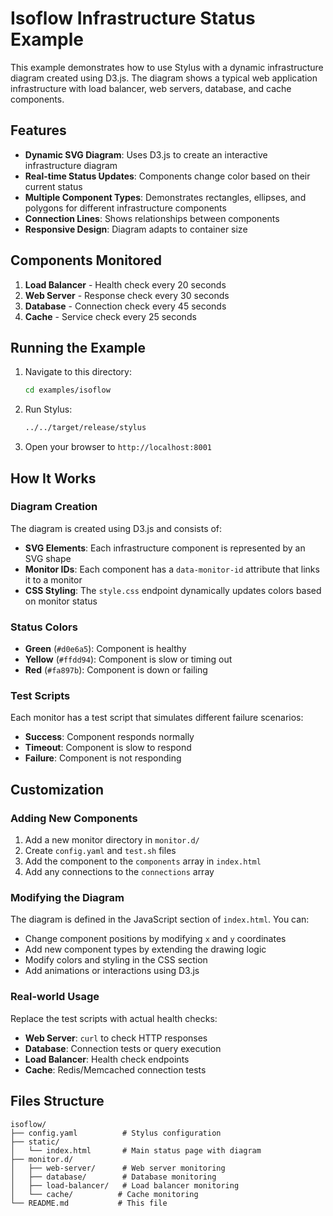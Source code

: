 # Isoflow Infrastructure Status Example

This example demonstrates how to use Stylus with a dynamic infrastructure diagram created using D3.js. The diagram shows a typical web application infrastructure with load balancer, web servers, database, and cache components.

## Features

- **Dynamic SVG Diagram**: Uses D3.js to create an interactive infrastructure diagram
- **Real-time Status Updates**: Components change color based on their current status
- **Multiple Component Types**: Demonstrates rectangles, ellipses, and polygons for different infrastructure components
- **Connection Lines**: Shows relationships between components
- **Responsive Design**: Diagram adapts to container size

## Components Monitored

1. **Load Balancer** - Health check every 20 seconds
2. **Web Server** - Response check every 30 seconds  
3. **Database** - Connection check every 45 seconds
4. **Cache** - Service check every 25 seconds

## Running the Example

1. Navigate to this directory:
   ```bash
   cd examples/isoflow
   ```

2. Run Stylus:
   ```bash
   ../../target/release/stylus
   ```

3. Open your browser to `http://localhost:8001`

## How It Works

### Diagram Creation
The diagram is created using D3.js and consists of:
- **SVG Elements**: Each infrastructure component is represented by an SVG shape
- **Monitor IDs**: Each component has a `data-monitor-id` attribute that links it to a monitor
- **CSS Styling**: The `style.css` endpoint dynamically updates colors based on monitor status

### Status Colors
- **Green** (`#d0e6a5`): Component is healthy
- **Yellow** (`#ffdd94`): Component is slow or timing out
- **Red** (`#fa897b`): Component is down or failing

### Test Scripts
Each monitor has a test script that simulates different failure scenarios:
- **Success**: Component responds normally
- **Timeout**: Component is slow to respond
- **Failure**: Component is not responding

## Customization

### Adding New Components
1. Add a new monitor directory in `monitor.d/`
2. Create `config.yaml` and `test.sh` files
3. Add the component to the `components` array in `index.html`
4. Add any connections to the `connections` array

### Modifying the Diagram
The diagram is defined in the JavaScript section of `index.html`. You can:
- Change component positions by modifying `x` and `y` coordinates
- Add new component types by extending the drawing logic
- Modify colors and styling in the CSS section
- Add animations or interactions using D3.js

### Real-world Usage
Replace the test scripts with actual health checks:
- **Web Server**: `curl` to check HTTP responses
- **Database**: Connection tests or query execution
- **Load Balancer**: Health check endpoints
- **Cache**: Redis/Memcached connection tests

## Files Structure

```
isoflow/
├── config.yaml          # Stylus configuration
├── static/
│   └── index.html       # Main status page with diagram
├── monitor.d/
│   ├── web-server/      # Web server monitoring
│   ├── database/        # Database monitoring
│   ├── load-balancer/   # Load balancer monitoring
│   └── cache/          # Cache monitoring
└── README.md           # This file
``` 